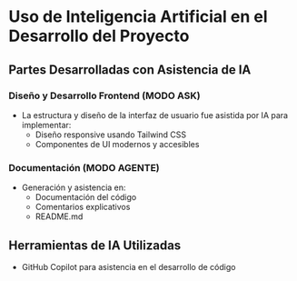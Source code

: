 # Uso de Inteligencia Artificial en el Desarrollo del Proyecto

## Partes Desarrolladas con Asistencia de IA

### Diseño y Desarrollo Frontend (MODO ASK)
- La estructura y diseño de la interfaz de usuario fue asistida por IA para implementar:
  - Diseño responsive usando Tailwind CSS
  - Componentes de UI modernos y accesibles

### Documentación (MODO AGENTE)
- Generación y asistencia en:
  - Documentación del código
  - Comentarios explicativos
  - README.md

## Herramientas de IA Utilizadas
- GitHub Copilot para asistencia en el desarrollo de código
